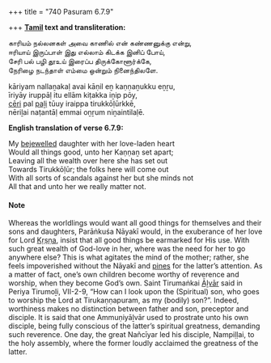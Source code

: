 +++
title = "740 Pasuram 6.7.9"

+++
**[Tamil](/definition/tamil#history "show Tamil definitions") text and transliteration:**

காரியம் நல்லனகள் அவை காணில் என் கண்ணனுக்கு என்று,  
ஈரியாய் இருப்பாள் இது எல்லாம் கிடக்க இனிப் போய்,  
சேரி பல் பழி தூஉய் இரைப்ப திருக்கோளூர்க்கே,  
நேரிழை நடந்தாள் எம்மை ஒன்றும் நினைந்திலளே.

kāriyam nallaṉakaḷ avai kāṇil eṉ kaṇṇaṉukku eṉṟu,  
īriyāy iruppāḷ itu ellām kiṭakka iṉip pōy,  
[cēri](/definition/ceri#history "show cēri definitions") pal [paḻi](/definition/pali#history "show paḻi definitions") tūuy iraippa tirukkōḷūrkkē,  
nēriḻai naṭantāḷ emmai oṉṟum niṉaintilaḷē.

**English translation of verse 6.7.9:**

My [bejewelled](/definition/bejewelled#history "show bejewelled definitions") daughter with her love-laden heart  
Would all things good, unto her Kaṇṇaṉ set apart;  
Leaving all the wealth over here she has set out  
Towards Tirukkōḷūr; the folks here will come out  
With all sorts of scandals against her but she minds not  
All that and unto her we really matter not.

#### Note

Whereas the worldlings would want all good things for themselves and their sons and daughters, Parāṅkuśa Nāyakī would, in the exuberance of her love for Lord [Kṛṣṇa](/definition/krishna#vaishnavism "show Kṛṣṇa definitions"), insist that all good things be earmarked for His use. With such great wealth of God-love in her, where was the need for her to go anywhere else? This is what agitates the mind of the mother; rather, she feels impoverished without the Nāyakī and [pines](/definition/pine#history "show pines definitions") for the latter’s attention. As a matter of fact, one’s own children become worthy of reverence and worship, when they become God’s own. Saint Tirumaṅkai [Āḻvār](/definition/aḻvar#vaishnavism "show Āḻvār definitions") said in Periya Tirumoḻi, VII-2-9, “How can I look upon the (Spiritual) son, who goes to worship the Lord at Tirukaṇṇapuram, as my (bodily) son?”. Indeed, worthiness makes no distinction between father and son, preceptor and disciple. It is said that one Ammuṇiyāḻvār used to prostrate unto his own disciple, being fully conscious of the latter’s spiritual greatness, demanding such reverence. One day, the great Nañcīyar led his disciple, Nampiḷḷai, to the holy assembly, where the former loudly acclaimed the greatness of the latter.


